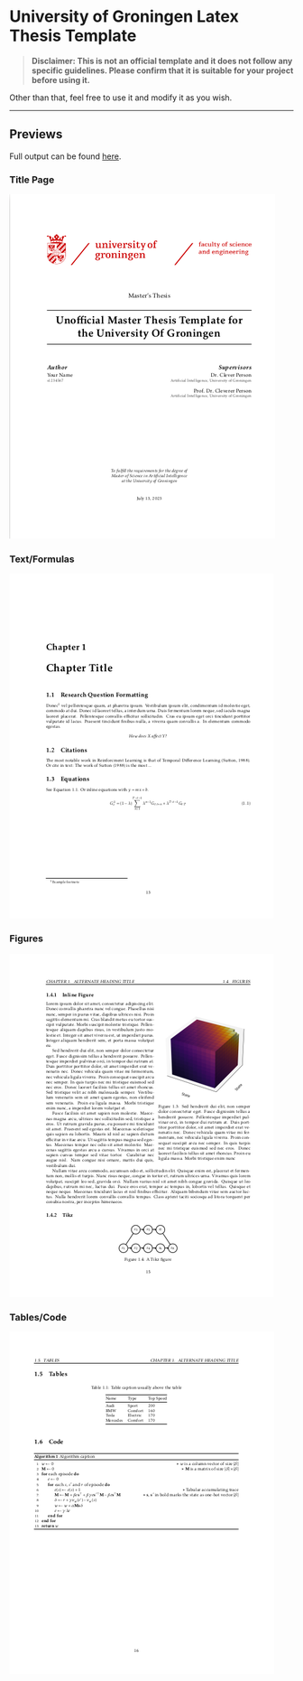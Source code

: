 # University of Groningen Latex Thesis Template

> **Disclaimer: This is not an official template and it does not follow any specific guidelines. Please confirm that it is suitable for your project before using it.**

Other than that, feel free to use it and modify it as you wish. 

---

## Previews

Full output can be found [here](./Thesis.pdf).

### Title Page

![Title Page](./preview/preview1.png)

### Text/Formulas

![Text](./preview/preview2.png)

### Figures

![Figures](./preview/preview3.png)

### Tables/Code

![Code](./preview/preview4.png)

